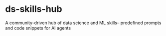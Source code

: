# ds-skills-hub
A community-driven hub of data science and ML skills– predefined prompts and code snippets for AI agents
